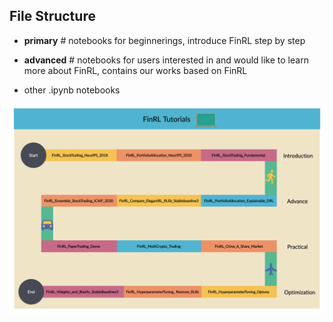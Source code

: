 ## File Structure

+ **primary**		# notebooks for beginnerings, introduce FinRL step by step

+ **advanced**  	# notebooks for users interested in and would like to learn more about FinRL, contains our works based on FinRL
       	
+ other .ipynb notebooks

<div align="center">
<img align="center" src=figs/CC6123C1-184C-4ADA-A9DB-B09FB94EBF26.png>
</div>
